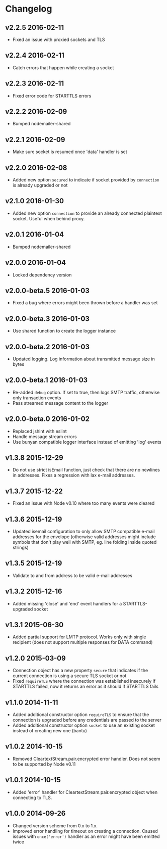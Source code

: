# Changelog

## v2.2.5 2016-02-11

  * Fixed an issue with proxied sockets and TLS

## v2.2.4 2016-02-11

  * Catch errors that happen while creating a socket

## v2.2.3 2016-02-11

  * Fixed error code for STARTTLS errors

## v2.2.2 2016-02-09

  * Bumped nodemailer-shared

## v2.2.1 2016-02-09

  * Make sure socket is resumed once 'data' handler is set

## v2.2.0 2016-02-08

  * Added new option `secured` to indicate if socket provided by `connection` is already upgraded or not

## v2.1.0 2016-01-30

  * Added new option `connection` to provide an already connected plaintext socket. Useful when behind proxy.

## v2.0.1 2016-01-04

  * Bumped nodemailer-shared

## v2.0.0 2016-01-04

  * Locked dependency version

## v2.0.0-beta.5 2016-01-03

  * Fixed a bug where errors might been thrown before a handler was set

## v2.0.0-beta.3 2016-01-03

  * Use shared function to create the logger instance

## v2.0.0-beta.2 2016-01-03

  * Updated logging. Log information about transmitted message size in bytes

## v2.0.0-beta.1 2016-01-03

  * Re-added `debug` option. If set to true, then logs SMTP traffic, otherwise only transaction events
  * Pass streamed message content to the logger

## v2.0.0-beta.0 2016-01-02

  * Replaced jshint with eslint
  * Handle message stream errors
  * Use bunyan compatible logger interface instead of emitting 'log' events

## v1.3.8 2015-12-29

  * Do not use strict isEmail function, just check that there are no newlines in addresses. Fixes a regression with lax e-mail addresses.

## v1.3.7 2015-12-22

  * Fixed an issue with Node v0.10 where too many events were cleared

## v1.3.6 2015-12-19

  * Updated isemail configuration to only allow SMTP compatible e-mail addresses for the envelope (otherwise valid addresses might include symbols that don't play well with SMTP, eg. line folding inside quoted strings)

## v1.3.5 2015-12-19

  * Validate to and from address to be valid e-mail addresses

## v1.3.2 2015-12-16

  * Added missing 'close' and 'end' event handlers for a STARTTLS-upgraded socket

## v1.3.1 2015-06-30

  * Added partial support for LMTP protocol. Works only with single recipient (does not support multiple responses for DATA command)

## v1.2.0 2015-03-09

  * Connection object has a new property `secure` that indicates if the current connection is using a secure TLS socket or not
  * Fixed `requireTLS` where the connection was established insecurely if STARTTLS failed, now it returns an error as it should if STARTTLS fails

## v1.1.0 2014-11-11

  * Added additional constructor option `requireTLS` to ensure that the connection is upgraded before any credentials are passed to the server
  * Added additional constructor option `socket` to use an existing socket instead of creating new one (bantu)

## v1.0.2 2014-10-15

  * Removed CleartextStream.pair.encrypted error handler. Does not seem to be supported by Node v0.11

## v1.0.1 2014-10-15

  * Added 'error' handler for CleartextStream.pair.encrypted object when connecting to TLS.

## v1.0.0 2014-09-26

  * Changed version scheme from 0.x to 1.x.
  * Improved error handling for timeout on creating a connection. Caused issues with `once('error')` handler as an error might have been emitted twice
